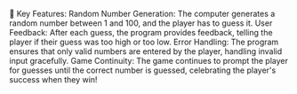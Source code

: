 🔹 Key Features:
Random Number Generation: The computer generates a random number between 1 and 100, and the player has to guess it.
User Feedback: After each guess, the program provides feedback, telling the player if their guess was too high or too low.
Error Handling: The program ensures that only valid numbers are entered by the player, handling invalid input gracefully.
Game Continuity: The game continues to prompt the player for guesses until the correct number is guessed, celebrating the player's success when they win!
